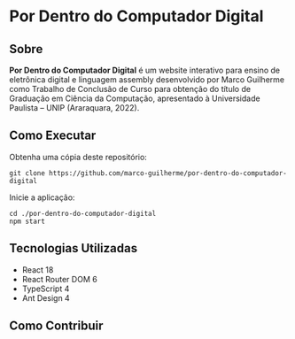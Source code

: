 # Por Dentro do Computador Digital

## Sobre

**Por Dentro do Computador Digital** é um website interativo para ensino de eletrônica digital e linguagem assembly desenvolvido por Marco Guilherme como Trabalho de Conclusão de Curso para obtenção do título de Graduação em Ciência da Computação, apresentado à Universidade Paulista – UNIP (Araraquara, 2022).

## Como Executar

Obtenha uma cópia deste repositório:

```
git clone https://github.com/marco-guilherme/por-dentro-do-computador-digital
```

Inicie a aplicação:

```
cd ./por-dentro-do-computador-digital
npm start
```

## Tecnologias Utilizadas

- React 18
- React Router DOM 6
- TypeScript 4
- Ant Design 4

## Como Contribuir
